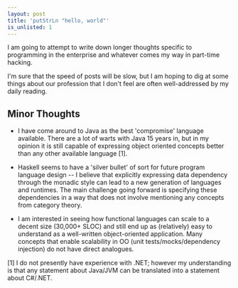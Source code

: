 ```yaml
---
layout: post
title: 'putStrLn "hello, world"'
is_unlisted: 1
---
```


I am going to attempt to write down longer thoughts specific to programming in the enterprise and whatever comes my way in part-time hacking.

I'm sure that the speed of posts will be slow, but I am hoping to dig at some things about our profession that I don't feel are often well-addressed by my daily reading.

## Minor Thoughts

* I have come around to Java as the best 'compromise' language available.  There are a lot of warts with Java 15 years in, but in my opinion it is still capable of expressing object oriented concepts better than any other available language [1].

* Haskell seems to have a 'silver bullet' of sort for future program language design -- I believe that explicitly expressing data dependency through the monadic style can lead to a new generation of languages and runtimes.  The main challenge going forward is specifying these dependencies in a way that does not involve mentioning any concepts from category theory.

* I am interested in seeing how functional languages can scale to a decent size (30,000+ SLOC) and still end up as (relatively) easy to understand as a well-written object-oriented application.  Many concepts that enable scalability in OO (unit tests/mocks/dependency injection) do not have direct analogues.

[1] I do not presently have experience with .NET; however my understanding is that any statement about Java/JVM can be translated into a statement about C#/.NET.

